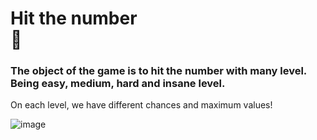 <h1>
    Hit the number <br>🎯
</h1>





<h3>
    The object of the game is to hit the number with many level. Being easy, medium, hard and insane level.
</h3>


<p>
    On each level, we have different chances and maximum values!
</p>




![image](https://user-images.githubusercontent.com/67392635/142491675-9476e7ca-da20-4198-9a86-b530e7c4a015.png)


